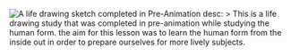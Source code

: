 ![A life drawing sketch completed in Pre-Animation](skeleton.jpg)
desc: >
  This is a life drawing study that was completed in pre-animation while studying the human form. the aim for this lesson was to learn the human form from the inside out in order to prepare ourselves for more lively subjects.

